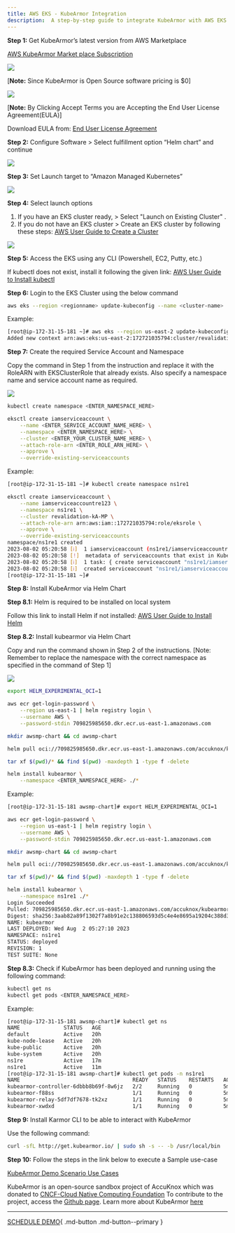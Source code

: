 ```yaml
---
title: AWS EKS - KubeArmor Integration
description:  A step-by-step guide to integrate KubeArmor with AWS EKS. By integrating KubeArmor into the EKS cluster, you can enforce security policies for cloud-native applications.
---
```


**Step 1:** Get KubeArmor’s latest version from AWS Marketplace

<a href="https://aws.amazon.com/marketplace/pp/prodview-5npox4ixz64qk#pdp-pricing" target="_blank">AWS KubeArmor Market place Subscription</a>

![](images/aws-kubearmor-0.png)

[**Note:** Since KubeArmor is Open Source software pricing is $0]

![](images/aws-kubearmor-1.png)

[**Note:** By Clicking  Accept Terms you are Accepting the  End User License Agreement(EULA)]

Download EULA from: <a href="images/aws-kubearmor-eula.pdf" target="_blank">End User License Agreement</a>

**Step 2:** Configure Software > Select fulfillment option “Helm chart” and continue

![](images/aws-kubearmor-2.png)

**Step 3:** Set Launch target to “Amazon Managed Kubernetes”

![](images/aws-kubearmor-3.png)

**Step 4:** Select launch options

1. If you have an EKS cluster ready, > Select "Launch on Existing Cluster" .
2. If you do not have an EKS cluster > Create an EKS cluster by following these steps: <a href="https://docs.aws.amazon.com/eks/latest/userguide/create-cluster.html" target="_blank">AWS User Guide to Create a Cluster</a>

![](images/aws-kubearmor-4.png)

**Step 5:** Access the EKS using any CLI (Powershell, EC2, Putty, etc.)

If kubectl does not exist, install it following the given link:
<a href="https://docs.aws.amazon.com/eks/latest/userguide/install-kubectl.html" target="_blank">AWS User Guide to Install kubectl</a>

**Step 6:** Login to the EKS Cluster using the below command

```sh
aws eks --region <regionname> update-kubeconfig --name <cluster-name>
```

Example:

```sh
[root@ip-172-31-15-181 ~]# aws eks --region us-east-2 update-kubeconfig --name revalidation-kA-MP
Added new context arn:aws:eks:us-east-2:172721035794:cluster/revalidation-kA-MP to /root/.kube/config
```

**Step 7:** Create the required Service Account and Namespace

Copy the command in Step 1 from the instruction and replace it with the RoleARN with EKSClusterRole that already exists. Also specify a namespace name and service account name as required.

![](images/aws-kubearmor-4.png)

```sh
kubectl create namespace <ENTER_NAMESPACE_HERE>

eksctl create iamserviceaccount \
    --name <ENTER_SERVICE_ACCOUNT_NAME_HERE> \
    --namespace <ENTER_NAMESPACE_HERE> \
    --cluster <ENTER_YOUR_CLUSTER_NAME_HERE> \
    --attach-role-arn <ENTER_ROLE_ARN_HERE> \
    --approve \
    --override-existing-serviceaccounts
```

Example:

```sh
[root@ip-172-31-15-181 ~]# kubectl create namespace ns1re1

eksctl create iamserviceaccount \
    --name iamserviceaccountre123 \
    --namespace ns1re1 \
    --cluster revalidation-kA-MP \
    --attach-role-arn arn:aws:iam::172721035794:role/eksrole \
    --approve \
    --override-existing-serviceaccounts
namespace/ns1re1 created
2023-08-02 05:20:58 [ℹ]  1 iamserviceaccount (ns1re1/iamserviceaccountre123) was included (based on the include/exclude rules)
2023-08-02 05:20:58 [!]  metadata of serviceaccounts that exist in Kubernetes will be updated, as --override-existing-serviceaccounts was set
2023-08-02 05:20:58 [ℹ]  1 task: { create serviceaccount "ns1re1/iamserviceaccountre123" }
2023-08-02 05:20:58 [ℹ]  created serviceaccount "ns1re1/iamserviceaccountre123"
[root@ip-172-31-15-181 ~]#
```

**Step 8:** Install KubeArmor via Helm Chart

**Step 8.1:** Helm is required to be installed on local system

Follow this link to install Helm if not installed: <a href="https://docs.aws.amazon.com/eks/latest/userguide/helm.html" target="_blank">AWS User Guide to Install Helm</a>

**Step 8.2:** Install kubearmor via Helm Chart

Copy and run the command shown in Step 2 of the instructions. [Note: Remember to replace the namespace with the correct namespace as specified in the command of Step 1]

![](images/aws-kubearmor-5.png)

```sh
export HELM_EXPERIMENTAL_OCI=1

aws ecr get-login-password \
    --region us-east-1 | helm registry login \
    --username AWS \
    --password-stdin 709825985650.dkr.ecr.us-east-1.amazonaws.com

mkdir awsmp-chart && cd awsmp-chart

helm pull oci://709825985650.dkr.ecr.us-east-1.amazonaws.com/accuknox/kubearmor --version 0.10.3

tar xf $(pwd)/* && find $(pwd) -maxdepth 1 -type f -delete

helm install kubearmor \
    --namespace <ENTER_NAMESPACE_HERE> ./*
```

Example:

```sh
[root@ip-172-31-15-181 awsmp-chart]# export HELM_EXPERIMENTAL_OCI=1

aws ecr get-login-password \
    --region us-east-1 | helm registry login \
    --username AWS \
    --password-stdin 709825985650.dkr.ecr.us-east-1.amazonaws.com

mkdir awsmp-chart && cd awsmp-chart

helm pull oci://709825985650.dkr.ecr.us-east-1.amazonaws.com/accuknox/kubearmor --version 0.10.3

tar xf $(pwd)/* && find $(pwd) -maxdepth 1 -type f -delete

helm install kubearmor \
    --namespace ns1re1 ./*
Login Succeeded
Pulled: 709825985650.dkr.ecr.us-east-1.amazonaws.com/accuknox/kubearmor:0.10.3
Digest: sha256:3aab82a89f1302f7a8b91e2c138806593d5c4e4e8695a19204c388d3ce2e87b7
NAME: kubearmor
LAST DEPLOYED: Wed Aug  2 05:27:10 2023
NAMESPACE: ns1re1
STATUS: deployed
REVISION: 1
TEST SUITE: None
```

**Step 8.3:** Check if KubeArmor has been deployed and running using the following command:

```sh
kubectl get ns
kubectl get pods <ENTER_NAMESPACE_HERE>
```

Example:

```sh
[root@ip-172-31-15-181 awsmp-chart]# kubectl get ns
NAME              STATUS   AGE
default           Active   20h
kube-node-lease   Active   20h
kube-public       Active   20h
kube-system       Active   20h
ns1re             Active   17m
ns1re1            Active   11m
[root@ip-172-31-15-181 awsmp-chart]# kubectl get pods -n ns1re1
NAME                                    READY   STATUS    RESTARTS   AGE
kubearmor-controller-6dbbb8b69f-8w6jz   2/2     Running   0          5m6s
kubearmor-f88ss                         1/1     Running   0          5m6s
kubearmor-relay-5df7df7678-tk2xz        1/1     Running   0          5m6s
kubearmor-xwdxd                         1/1     Running   0          5m6s
```

**Step 9:** Install Karmor CLI to be able to interact with KubeArmor

Use the following command:
```sh
curl -sfL http://get.kubearmor.io/ | sudo sh -s -- -b /usr/local/bin
```

**Step 10:** Follow the steps in the link below to execute a Sample use-case

[KubeArmor Demo Scenario Use Cases](https://help.accuknox.com/getting-started/open-source/#3-demo-scenario-use-cases)

KubeArmor is an open-source sandbox project of AccuKnox which was donated to <a href="https://www.cncf.io/projects/kubearmor/" target="_blank">CNCF-Cloud Native Computing Foundation</a>
To contribute to the project, access the <a href="https://github.com/kubearmor/KubeArmor" target="_blank">Github page</a>. Learn more about KubeArmor <a href="https://kubearmor.io/" target="_blank">here</a>

- - -
[SCHEDULE DEMO](https://www.accuknox.com/contact-us){ .md-button .md-button--primary }